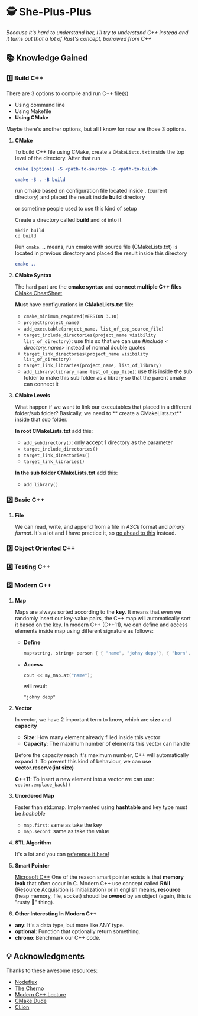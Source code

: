# 🕵️‍ She-Plus-Plus

_Because it's hard to understand her, I'll try to understand C++ instead_
_and it turns out that a lot of Rust's concept, borrowed from C++_

## 📚 Knowledge Gained

### 1️⃣ Build C++

There are 3 options to compile and run C++ file(s)

- Using command line
- Using Makefile
- **Using CMake**

Maybe there's another options, but all I know for now are those 3 options.

1. **CMake**

   To build C++ file using CMake, create a `CMakeLists.txt` inside the top level of the directory.
   After that run

   ```cmake
   cmake [options] -S <path-to-source> -B <path-to-build>
   ```

   ```cmake
   cmake -S . -B build
   ```

   run cmake based on configuration file located inside **.** (current directory) and placed the result inside **build**
   directory

   or sometime people used to use this kind of setup

   Create a directory called **build** and `cd` into it

   ```shell
   mkdir build
   cd build
   ```

   Run `cmake`. **..** means, run cmake with source file (CMakeLists.txt) is located in previous directory and placed
   the
   result inside this directory

   ```cmake
   cmake ..
   ```

2. **CMake Syntax**

   The hard part are the **cmake syntax** and **connect multiple C++ files**
   [CMake CheatSheet](https://usercontent.one/wp/cheatsheet.czutro.ch/wp-content/uploads/2020/09/CMake_Cheatsheet.pdf)

   **Must** have configurations in **CMakeLists.txt** file:
    - `cmake_minimum_required(VERSION 3.10)`
    - `project(project_name)`
    - `add_executable(project_name, list_of_cpp_source_file)`
    - `target_include_directories(project_name visibility list_of_directory)`: use this so that we can use *#include <
      directory_name>* instead of normal double quotes
    - `target_link_directories(project_name visibility list_of_directory)`
    - `target_link_libraries(project_name, list_of_library)`
    - `add_library(library_name list_of_cpp_file)`: use this inside the sub folder to make this sub folder as a library
      so that the parent cmake can connect it

3. **CMake Levels**

   What happen if we want to link our executables that placed in a different folder/sub folder? Basically, we need to **
   create a CMakeLists.txt** inside that sub folder.

   **In root CMakeLists.txt** add this:
    - `add_subdirectory()`: only accept 1 directory as the parameter
    - `target_include_directories()`
    - `target_link_directories()`
    - `target_link_libraries()`

   **In the sub folder CMakeLists.txt** add this:
    - `add_library()`

### 2️⃣ Basic C++

1. **File**

   We can read, write, and append from a file in _ASCII_ format and _binary format_.
   It's a lot and I have practice it,
   so [go ahead to this](https://www.delftstack.com/howto/cpp/how-to-append-text-to-a-file-in-cpp/) instead.

### 3️⃣ Object Oriented C++

### 4️⃣ Testing C++

### 5️⃣ Modern C++

1. **Map**

   Maps are always sorted according to the **key**. It means that even we randomly insert our key-value pairs, the C++
   map will automatically sort it based on the key.
   In modern C++ (C++11), we can define and access elements inside map using different signature as follows:
    - **Define**
       ```c++
       map<string, string> person { { "name", "johny depp"}, { "born", "1919" } };
       ```
    - **Access**
       ```c++
       cout << my_map.at("name");
       ```
      will result
       ```shell
       "johny depp"
       ```

2. **Vector**

   In vector, we have 2 important term to know, which are **size** and **capacity**
    - **Size**: How many element already filled inside this vector
    - **Capacity**: The maximum number of elements this vector can handle

   Before the capacity reach it's maximum number, C++ will automatically expand it. To prevent this kind of behaviour,
   we
   can use **vector.reserve(int size)**

   **C++11**: To insert a new element into a vector we can use: `vector.emplace_back()`

3. **Unordered Map**

   Faster than std::map. Implemented using **hashtable** and key type must be _hashable_
    - `map.first`: same as take the key
    - `map.second`: same as take the value

4. **STL Algorithm**

   It's a lot and you can [reference it here!](https://en.cppreference.com/w/cpp/algorithm)

5. **Smart Pointer**

   [Microsoft C++](https://docs.microsoft.com/en-us/cpp/cpp/welcome-back-to-cpp-modern-cpp?view=msvc-170)
   One of the reason smart pointer exists is that **memory leak** that often occur in C. Modern C++ use concept
   called **RAII** (Resource Acquisition is Initialization) or in english means, **resource** (heap memory, file,
   socket) shoudl be **owned** by an object (again, this is "rusty 🦀" thing).

99. **Other Interesting In Modern C++**

- **any**: It's a data type, but more like ANY type.
- **optional**: Function that optionally return something.
- **chrono**: Benchmark our C++ code.

## 💡 Acknowledgments

Thanks to these awesome resources:

- [Nodeflux](https://www.nodeflux.io)
- [The Cherno](https://www.youtube.com/c/TheChernoProject)
- [Modern C++ Lecture](https://www.youtube.com/playlist?list=PLgnQpQtFTOGRM59sr3nSL8BmeMZR9GCIA)
- [CMake Dude](https://www.youtube.com/watch?v=nlKcXPUJGwA&list=PLalVdRk2RC6o5GHu618ARWh0VO0bFlif4&index=1&t=0s)
- [CLion](https://www.jetbrains.com/clion/)
